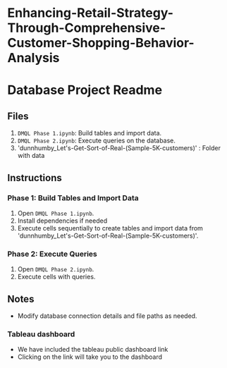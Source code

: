 # Enhancing-Retail-Strategy-Through-Comprehensive-Customer-Shopping-Behavior-Analysis

# Database Project Readme

## Files

1. `DMQL Phase 1.ipynb`: Build tables and import data.
2. `DMQL Phase 2.ipynb`: Execute queries on the database.
3. 'dunnhumby_Let's-Get-Sort-of-Real-(Sample-5K-customers)' : Folder with data
## Instructions

### Phase 1: Build Tables and Import Data

1. Open `DMQL Phase 1.ipynb`.
2. Install dependencies if needed
3. Execute cells sequentially to create tables and import data from 'dunnhumby_Let's-Get-Sort-of-Real-(Sample-5K-customers)'.


### Phase 2: Execute Queries

1. Open `DMQL Phase 2.ipynb`.
2. Execute cells with queries.

## Notes

- Modify database connection details and file paths as needed.


### Tableau dashboard
- We have included the tableau public dashboard link
- Clicking on the link will take you to the dashboard
